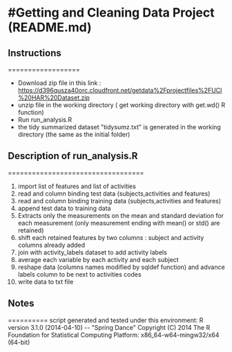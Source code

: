 #Getting and Cleaning Data Project (README.md)
========================================================


## Instructions
==================

* Download zip file in this link : https://d396qusza40orc.cloudfront.net/getdata%2Fprojectfiles%2FUCI%20HAR%20Dataset.zip 
* unzip file in the working directory ( get working directory with get.wd() R function)
* Run run_analysis.R
* the tidy summarized dataset "tidysumz.txt" is generated in the working directory (the same as the initial folder) 

## Description of run_analysis.R
==================================

1. import list of features and list of activities
2. read and column binding test data (subjects,activities and features)
3. read and column binding training data (subjects,activities and features)
4. append test data to training data
5. Extracts only the measurements on the mean and standard deviation for each measurement (only measurement ending with mean() or std() are retained)
6. shift each retained features by two columns : subject and activity columns already added
7. join with activity_labels dataset to add activity labels
8. average each variable by each activity and each subject
9. reshape data (columns names modified by sqldef function) and advance labels column to be next to activities codes
10. write data to txt file


## Notes
==========
script generated and tested under this environment:
R version 3.1.0 (2014-04-10) -- "Spring Dance"
Copyright (C) 2014 The R Foundation for Statistical Computing
Platform: x86_64-w64-mingw32/x64 (64-bit)
